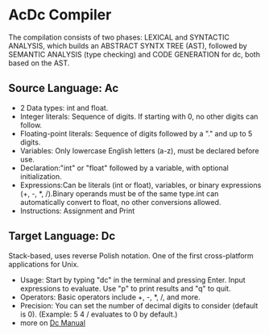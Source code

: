 # AcDc Compiler
The compilation consists of two phases: LEXICAL and SYNTACTIC ANALYSIS, which builds an ABSTRACT SYNTX TREE (AST), followed by SEMANTIC ANALYSIS (type checking) and CODE GENERATION for dc, both based on the AST.

## Source Language: Ac
* 2 Data types: int and float.
* Integer literals: Sequence of digits. If starting with 0, no other digits can follow.
* Floating-point literals: Sequence of digits followed by a "." and up to 5 digits.
* Variables: Only lowercase English letters (a-z), must be declared before use.
* Declaration:"int" or "float" followed by a variable, with optional initialization.
* Expressions:Can be literals (int or float), variables, or binary expressions (+, -, *, /).Binary operands must be of the same type.int can automatically convert to float, no other conversions allowed.
* Instructions: Assignment and Print

## Target Language: Dc
Stack-based, uses reverse Polish notation. One of the first cross-platform applications for Unix.

* Usage: Start by typing "dc" in the terminal and pressing Enter. Input expressions to evaluate. Use "p" to print results and "q" to quit.
* Operators: Basic operators include +, -, *, /, and more.
* Precision: You can set the number of decimal digits to consider (default is 0). (Example: 5 4 / evaluates to 0 by default.)
* more on [Dc Manual](https://www.gnu.org/software/bc/manual/dc-1.05/html_mono/dc.html)
